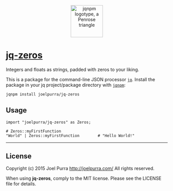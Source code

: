 <p align="center">
  <img src="https://rawgit.com/joelpurra/jqnpm/master/resources/logotype/penrose-triangle.svg" alt="jqnpm logotype, a Penrose triangle" width="100" />
</p>

# [jq-zeros](https://github.com/joelpurra/jq-zeros)

Integers and floats as strings, padded with zeros to your liking.

This is a package for the command-line JSON processor [`jq`](https://stedolan.github.io/jq/). Install the package in your jq project/package directory with [`jqnpm`](https://github.com/joelpurra/jqnpm):

```bash
jqnpm install joelpurra/jq-zeros
```



## Usage


```jq
import "joelpurra/jq-zeros" as Zeros;

# Zeros::myFirstFunction
"World" | Zeros::myFirstFunction		# "Hello World!"
```



---

## License
Copyright (c) 2015 Joel Purra <http://joelpurra.com/>
All rights reserved.

When using **jq-zeros**, comply to the MIT license. Please see the LICENSE file for details.
